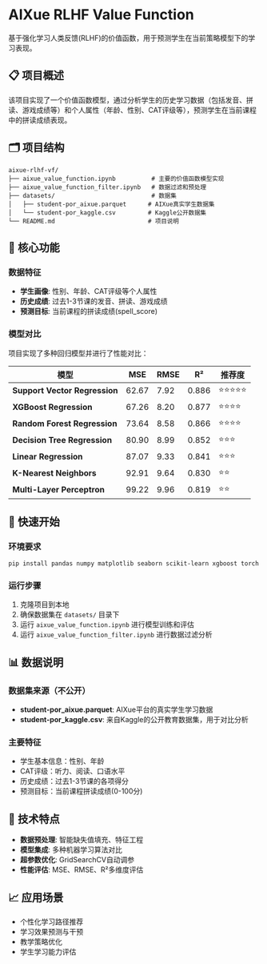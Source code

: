 # AIXue RLHF Value Function

基于强化学习人类反馈(RLHF)的价值函数，用于预测学生在当前策略模型下的学习表现。

## 📋 项目概述

该项目实现了一个价值函数模型，通过分析学生的历史学习数据（包括发音、拼读、游戏成绩等）和个人属性（年龄、性别、CAT评级等），预测学生在当前课程中的拼读成绩表现。

## 🗂️ 项目结构

```
aixue-rlhf-vf/
├── aixue_value_function.ipynb          # 主要的价值函数模型实现
├── aixue_value_function_filter.ipynb   # 数据过滤和预处理
├── datasets/                           # 数据集
│   ├── student-por_aixue.parquet      # AIXue真实学生数据集
│   └── student-por_kaggle.csv         # Kaggle公开数据集
└── README.md                          # 项目说明
```

## 🎯 核心功能

### 数据特征
- **学生画像**: 性别、年龄、CAT评级等个人属性
- **历史成绩**: 过去1-3节课的发音、拼读、游戏成绩
- **预测目标**: 当前课程的拼读成绩(spell_score)

### 模型对比
项目实现了多种回归模型并进行了性能对比：

| 模型 | MSE | RMSE | R² | 推荐度 |
|------|-----|------|----|----|
| **Support Vector Regression** | 62.67 | 7.92 | 0.886 | ⭐⭐⭐⭐⭐ |
| **XGBoost Regression** | 67.26 | 8.20 | 0.877 | ⭐⭐⭐⭐ |
| **Random Forest Regression** | 73.64 | 8.58 | 0.866 | ⭐⭐⭐⭐ |
| **Decision Tree Regression** | 80.90 | 8.99 | 0.852 | ⭐⭐⭐ |
| **Linear Regression** | 87.07 | 9.33 | 0.841 | ⭐⭐⭐ |
| **K-Nearest Neighbors** | 92.91 | 9.64 | 0.830 | ⭐⭐ |
| **Multi-Layer Perceptron** | 99.22 | 9.96 | 0.819 | ⭐⭐ |

## 🚀 快速开始

### 环境要求
```bash
pip install pandas numpy matplotlib seaborn scikit-learn xgboost torch
```

### 运行步骤
1. 克隆项目到本地
2. 确保数据集在 `datasets/` 目录下
3. 运行 `aixue_value_function.ipynb` 进行模型训练和评估
4. 运行 `aixue_value_function_filter.ipynb` 进行数据过滤分析

## 📊 数据说明

### 数据集来源（不公开）
- **student-por_aixue.parquet**: AIXue平台的真实学生学习数据
- **student-por_kaggle.csv**: 来自Kaggle的公开教育数据集，用于对比分析

### 主要特征
- 学生基本信息：性别、年龄
- CAT评级：听力、阅读、口语水平
- 历史成绩：过去1-3节课的各项得分
- 预测目标：当前课程拼读成绩(0-100分)

## 🔧 技术特点

- **数据预处理**: 智能缺失值填充、特征工程
- **模型集成**: 多种机器学习算法对比
- **超参数优化**: GridSearchCV自动调参
- **性能评估**: MSE、RMSE、R²多维度评估

## 📈 应用场景

- 个性化学习路径推荐
- 学习效果预测与干预
- 教学策略优化
- 学生学习能力评估

